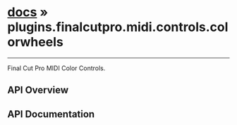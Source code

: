 # [docs](index.md) » plugins.finalcutpro.midi.controls.colorwheels
---

Final Cut Pro MIDI Color Controls.

## API Overview

## API Documentation

